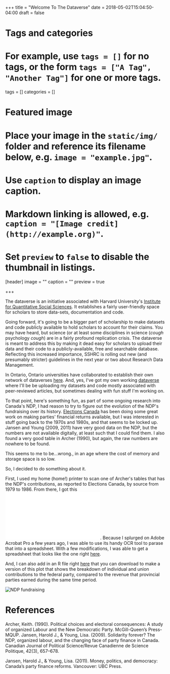 +++
title = "Welcome To The Dataverse"
date = 2018-05-02T15:04:50-04:00
draft = false
# Tags and categories
# For example, use `tags = []` for no tags, or the form `tags = ["A Tag", "Another Tag"]` for one or more tags.
tags = []
categories = []

# Featured image
# Place your image in the `static/img/` folder and reference its filename below, e.g. `image = "example.jpg"`.
# Use `caption` to display an image caption.
#   Markdown linking is allowed, e.g. `caption = "[Image credit](http://example.org)"`.
# Set `preview` to `false` to disable the thumbnail in listings.
[header]
image = ""
caption = ""
preview = true

+++

The dataverse is an initiative associated with Harvard University's [Institute for Quantitative Social Sciences](https://www.iq.harvard.edu/). It establishes a fairly user-friendly space for scholars to store data-sets, documentation and code.  

Going forward, it's going to be a bigger part of scholarship to make datasets and code publicly available to hold scholars to account for their claims. You may have heard, but science (or at least some disciplines in science (*cough* psychology *cough*) are in a fairly profound replication crisis. The dataverse is meant to address this by making it dead easy for scholars to upload their data and their code to a publicly-available, free and searchable database. Reflecting this increased importance, SSHRC is rolling out new (and presumably stricter) guidelines in the next  year or two about Research Data Management. 

<!-- In a conversation, a biologist, in theory, anybody should be able to download the data and the code, run it, and sbe able to get the plots and tables right there, exactly as they appear in the publication.   -->

In Ontario, Ontario universities have collaborated to establish their own network of dataverses [here](https://dataverse.scholarsportal.info/). And, yes, I've got my own working [dataverse](https://dataverse.scholarsportal.info/dataverse.xhtml?alias=sjkiss) where I'll be be uploading my datasets and code mostly associated with peer-reviewed articles, but sometimes dealing with fun stuff I'm working on. 

To that point, here's something fun, as part of some ongoing research into Canada's NDP, I had reason to try to figure out the evolution of the NDP's fundraising over its history. [Elections Canada](http://www.elections.ca/content.aspx?section=fin&&document=index&lang=e) has been doing some great work on making parties' financial returns available, but I was interested in stuff going back to the 1970s and 1980s, and that seems to be locked up. Jansen and Young (2009, 2011) have very good data on the NDP, but the numbers are not available digitally, at least such that I could find them. I also found a very good table in Archer (1990), but again, the raw numbers are nowhere to be found. 

This seems to me to be...wrong., in an age where the cost of memory and storage space is so low. 

So, I decided to do something about it.  

First, I used my home (home!) printer to scan one of Archer's tables that has the NDP's contributions, as reported to Elections Canada, by source from 1979 to 1986. From there, I got this ![pdf](/img/archer_table.pdf). Because I splurged on Adobe Acrobat Pro a few years ago, I was able to use its handy OCR tool to parase that into a spreadsheet.  With a few modifications, I was able to get a spreadsheet that looks like the one right [here](http://dx.doi.org/10.5683/SP/DPBTKP). 

And, I can also add in an R file right [here](doi:10.5683/SP/DPBTKP) that you can download to make a version of this plot that shows the breakdown of individual and union contributions to the federal party, compared to the revenue that provincial parties earned during the same time period. 

![NDP fundraising](/img/ndp_fundraising.jpeg)

# References
Archer, Keith. (1990). Political choices and electoral consequences: A study of organized Labour and the New Democratic Party. McGill-Queen’s Press-MQUP.
Jansen, Harold J., & Young, Lisa. (2009). Solidarity forever? The NDP, organized labour, and the changing face of party finance in Canada. Canadian Journal of Political Science/Revue Canadienne de Science Politique, 42(3), 657–678.

Jansen, Harold J., & Young, Lisa. (2011). Money, politics, and democracy: Canada’s party finance reforms. Vancouver: UBC Press.
